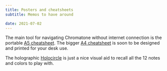 ```yaml
---
title: Posters and cheatsheets
subtitle: Memos to have around

date: 2021-07-02
---
```


The main tool for navigating Chromatone without internet connection is the portable [A5 cheatsheet](./a5/index.md). The bigger [A4 cheatsheet](./a4/index.md) is soon to be designed and printed for your desk use.

The holographic [Holocircle](./holocircle/index.md) is just a nice visual aid to recall all the 12 notes and colors to play with.